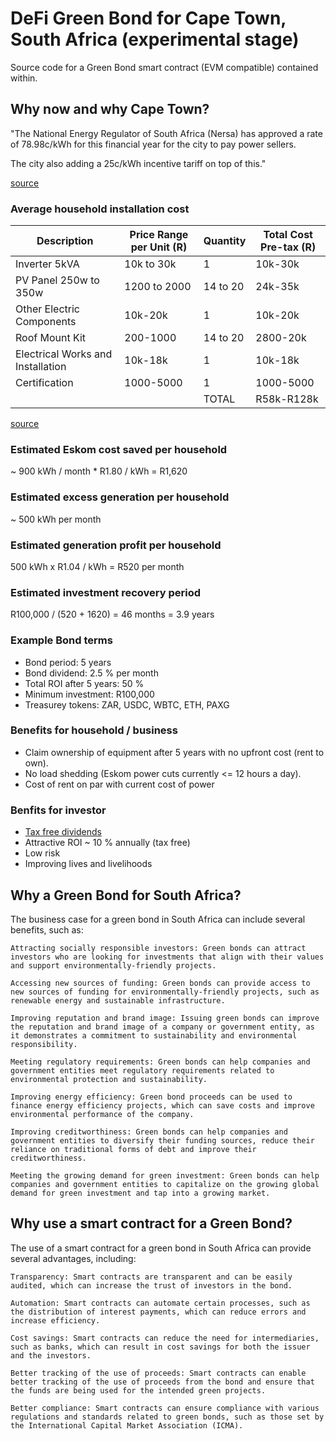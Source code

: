 # DeFi Green Bond for Cape Town, South Africa (experimental stage)

Source code for a Green Bond smart contract (EVM compatible) contained within.

## Why now and why Cape Town?

"The National Energy Regulator of South Africa (Nersa) has approved a rate of 78.98c/kWh for this financial year for the city to pay power sellers.

The city also adding a 25c/kWh incentive tariff on top of this."

[source](https://businesstech.co.za/news/government/658941/massive-win-for-solar-users-in-cape-town-the-city-will-start-buying-excess-power/)


### Average household installation cost

| Description                       | Price Range per Unit (R) | Quantity | Total Cost Pre-tax (R) |
|-----------------------------------|--------------------------|----------|------------------------|
| Inverter 5kVA                     | 10k to 30k               | 1        | 10k-30k                |
| PV Panel 250w to 350w             | 1200 to 2000             | 14 to 20 | 24k-35k                |
| Other Electric Components         | 10k-20k                  | 1        | 10k-20k                |
| Roof Mount Kit                    | 200-1000                 | 14 to 20 | 2800-20k               |
| Electrical Works and Installation | 10k-18k                  | 1        | 10k-18k                |
| Certification                     | 1000-5000                | 1        | 1000-5000              |
|                                   |                          | TOTAL    | R58k-R128k             |

[source](https://www.handymanhomes.co.za/energy-saving/how-much-will-it-cost-to-install-solar-panels-in-south-africa/)

### Estimated Eskom cost saved per household

~ 900 kWh / month * R1.80 / kWh = R1,620

### Estimated excess generation per household

~ 500 kWh per month

### Estimated generation profit per household

500 kWh x R1.04 / kWh = R520 per month

### Estimated investment recovery period

R100,000 / (520 + 1620) = 46 months = 3.9 years

### Example Bond terms

- Bond period: 5 years
- Bond dividend: 2.5 % per month
- Total ROI after 5 years: 50 %
- Minimum investment: R100,000
- Treasurey tokens: ZAR, USDC, WBTC, ETH, PAXG

### Benefits for household / business

- Claim ownership of equipment after 5 years with no upfront cost (rent to own). 
- No load shedding (Eskom power cuts currently <= 12 hours a day). 
- Cost of rent on par with current cost of power

### Benfits for investor

- [Tax free dividends](https://www.green-cape.co.za/assets/SOLAR_PV_INDUSTRY_BRIEF_web.pdf)
- Attractive ROI ~ 10 % annually (tax free)
- Low risk
- Improving lives and livelihoods

## Why a Green Bond for South Africa?

The business case for a green bond in South Africa can include several benefits, such as:

    Attracting socially responsible investors: Green bonds can attract investors who are looking for investments that align with their values and support environmentally-friendly projects.

    Accessing new sources of funding: Green bonds can provide access to new sources of funding for environmentally-friendly projects, such as renewable energy and sustainable infrastructure.

    Improving reputation and brand image: Issuing green bonds can improve the reputation and brand image of a company or government entity, as it demonstrates a commitment to sustainability and environmental responsibility.

    Meeting regulatory requirements: Green bonds can help companies and government entities meet regulatory requirements related to environmental protection and sustainability.

    Improving energy efficiency: Green bond proceeds can be used to finance energy efficiency projects, which can save costs and improve environmental performance of the company.

    Improving creditworthiness: Green bonds can help companies and government entities to diversify their funding sources, reduce their reliance on traditional forms of debt and improve their creditworthiness.

    Meeting the growing demand for green investment: Green bonds can help companies and government entities to capitalize on the growing global demand for green investment and tap into a growing market.


## Why use a smart contract for a Green Bond?

The use of a smart contract for a green bond in South Africa can provide several advantages, including:

    Transparency: Smart contracts are transparent and can be easily audited, which can increase the trust of investors in the bond.

    Automation: Smart contracts can automate certain processes, such as the distribution of interest payments, which can reduce errors and increase efficiency.

    Cost savings: Smart contracts can reduce the need for intermediaries, such as banks, which can result in cost savings for both the issuer and the investors.

    Better tracking of the use of proceeds: Smart contracts can enable better tracking of the use of proceeds from the bond and ensure that the funds are being used for the intended green projects.

    Better compliance: Smart contracts can ensure compliance with various regulations and standards related to green bonds, such as those set by the International Capital Market Association (ICMA).




